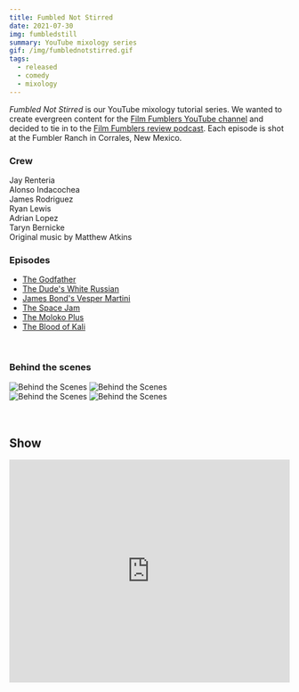 ```yaml
---
title: Fumbled Not Stirred
date: 2021-07-30
img: fumbledstill
summary: YouTube mixology series
gif: /img/fumblednotstirred.gif
tags:
  - released
  - comedy
  - mixology
---
```


_Fumbled Not Stirred_ is our YouTube mixology tutorial series. We wanted to create evergreen content for the [Film Fumblers YouTube channel](https://www.youtube.com/channel/UCawu2pOm_jmtAss4dN7z2KQ) and decided to tie in to the [Film Fumblers review podcast](https://filmfumblers.com). Each episode is shot at the Fumbler Ranch in Corrales, New Mexico.
</br>

### Crew

Jay Renteria</br>
Alonso Indacochea</br>
James Rodriguez</br>
Ryan Lewis</br>
Adrian Lopez</br>
Taryn Bernicke</br>
Original music by Matthew Atkins
</br>

### Episodes

* [The Godfather](https://www.youtube.com/watch?v=HIO1DdVT7qM)
* [The Dude's White Russian](https://www.youtube.com/watch?v=eKjRv1kwGAI)
* [James Bond's Vesper Martini](https://www.youtube.com/watch?v=ERjMg-O75ms)
* [The Space Jam](https://www.youtube.com/watch?v=BuMBY_9EupE)
* [The Moloko Plus](https://www.youtube.com/watch?v=-SG5uNdHzbs)
* [The Blood of Kali](https://www.youtube.com/watch?v=JHykulmuHR8)
</br>

### Behind the scenes

<div class="row g-2">
  <div class="col-lg-6 col-md-12 mb-6 mb-lg-0">
    <img src="/img/fumbled_not_stirred/behind_2.png" class="w-100 shadow-1-strong rounded mb-2" alt="Behind the Scenes">
    <img src="/img/fumbled_not_stirred/behind_4.png" class="w-100 shadow-1-strong rounded mb-2" alt="Behind the Scenes">
  </div>
  <div class="col-lg-6 mb-6 mb-lg-0">
    <img src="/img/fumbled_not_stirred/behind_3.png" class="w-100 shadow-1-strong rounded mb-2" alt="Behind the Scenes">
    <img src="/img/fumbled_not_stirred/behind_1.jpg" class="w-100 shadow-1-strong rounded mb-2" alt="Behind the Scenes">
  </div>
</div>
<br><br>

## Show

<center><iframe width="100%" height="400vh" src="https://www.youtube.com/embed/JHykulmuHR8" title="YouTube video player" frameborder="0" allow="accelerometer; autoplay; clipboard-write; encrypted-media; gyroscope; picture-in-picture" allowfullscreen></iframe></center>